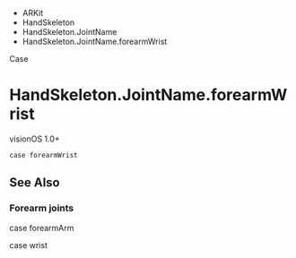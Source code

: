 

- ARKit
- HandSkeleton
- HandSkeleton.JointName
-  HandSkeleton.JointName.forearmWrist 

Case

# HandSkeleton.JointName.forearmWrist

visionOS 1.0+

``` source
case forearmWrist
```

## See Also

### Forearm joints

case forearmArm

case wrist

